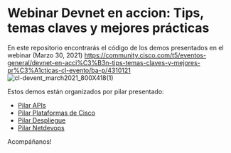 # Webinar Devnet en accion: Tips, temas claves y mejores prácticas

En este repositorio encontrarás el código de los demos presentados en el webinar (Marzo 30, 2021)
https://community.cisco.com/t5/eventos-general/devnet-en-acci%C3%B3n-tips-temas-claves-y-mejores-pr%C3%A1cticas-cl-evento/ba-p/4310121
![cl-devent_march2021_800X418(1)](https://user-images.githubusercontent.com/9137865/112859279-e6a0ce80-906f-11eb-99de-7e8194b79ec1.png)

Estos demos están organizados por pilar presentado:

- [Pilar APIs](./api_use_pillar)
- [Pilar Plataformas de Cisco](./cisco_platforms_pillar)
- [Pilar Despliegue](./deploy_pillar)
- [Pilar Netdevops](./netdevops_pillar)

Acompáñanos!
